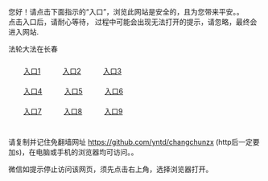 您好！请点击下面指示的“入口”，浏览此网站是安全的，且为您带来平安。。 <br/>
点击入口后，请耐心等待， 过程中可能会出现无法打开的提示，请忽略，最终会进入网站. </br>

法轮大法在长春<br/>
<div style="padding:10px"><a style="margin:20px" target="_blank" href="https://d6a6oarvh03g4.cloudfront.net/2Qpsp?qrwcvbt" id="ccLink1" rel="nofollow">入口1</a> <a target="_blank" style="margin:20px" href="https://d3oga91bimm5n1.cloudfront.net/2Qpsp?outjzm" id="ccLink2" rel="nofollow">入口2</a> <a style="margin:20px" target="_blank" href="https://d2o8qiq30gac3t.cloudfront.net/2Qpsp?lcrsmex" id="ccLink3" rel="nofollow">入口3</a></div>

<div style="padding:10px" ><a style="margin:20px" target="_blank" href="https://d6a6oarvh03g4.cloudfront.net/2Qpsp?qrwcvbt" id="ccLink4" rel="nofollow">入口4</a> <a style="margin:20px" href="https://d3oga91bimm5n1.cloudfront.net/2Qpsp?outjzm" target="_blank" id="ccLink5" rel="nofollow">入口5</a> <a style="margin:20px" href="https://d2o8qiq30gac3t.cloudfront.net/2Qpsp?lcrsmex" target="_blank" id="ccLink6" rel="nofollow">入口6</a></div>

<div style="padding:10px"><a style="margin:20px" target="_blank" href="https://d6a6oarvh03g4.cloudfront.net/2Qpsp?qrwcvbt" id="ccLink7" rel="nofollow">入口7</a> <a style="margin:20px" href="https://d3oga91bimm5n1.cloudfront.net/2Qpsp?outjzm" target="_blank" id="ccLink8" rel="nofollow">入口8</a> <a style="margin:20px" target="_blank" href="https://d2o8qiq30gac3t.cloudfront.net/2Qpsp?lcrsmex" id="ccLink9" rel="nofollow">入口9</a></div>

<br/>



请复制并记住免翻墙网址 https://github.com/yntd/changchunzx (http后一定要加s)，在电脑或手机的浏览器均可访问。。<br/>

微信如提示停止访问该网页，须先点击右上角，选择浏览器打开。
